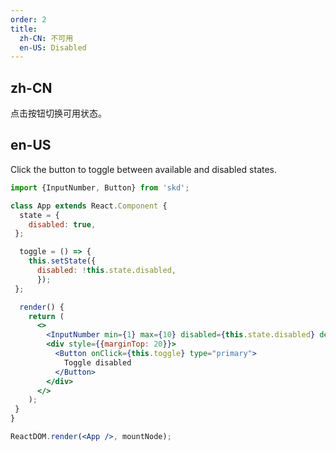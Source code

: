 ```yaml
---
order: 2
title:
  zh-CN: 不可用
  en-US: Disabled
---
```


## zh-CN

点击按钮切换可用状态。

## en-US

Click the button to toggle between available and disabled states.

```jsx
import {InputNumber, Button} from 'skd';

class App extends React.Component {
  state = {
    disabled: true,
 };

  toggle = () => {
    this.setState({
      disabled: !this.state.disabled,
      });
 };

  render() {
    return (
      <>
        <InputNumber min={1} max={10} disabled={this.state.disabled} defaultValue={3} />
        <div style={{marginTop: 20}}>
          <Button onClick={this.toggle} type="primary">
            Toggle disabled
          </Button>
        </div>
      </>
    );
 }
}

ReactDOM.render(<App />, mountNode);
```
